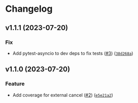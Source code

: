 # Changelog

<!--next-version-placeholder-->

## v1.1.1 (2023-07-20)

### Fix

* Add pytest-asyncio to dev deps to fix tests ([#3](https://github.com/bdraco/async_interrupt/issues/3)) ([`38d268a`](https://github.com/bdraco/async_interrupt/commit/38d268a18f8bc9a7751b11e661e103dda5b886ef))

## v1.1.0 (2023-07-20)

### Feature

* Add coverage for external cancel ([#2](https://github.com/bdraco/async_interrupt/issues/2)) ([`e5e21a2`](https://github.com/bdraco/async_interrupt/commit/e5e21a23101e687f94580e089429e64978ee99bb))

